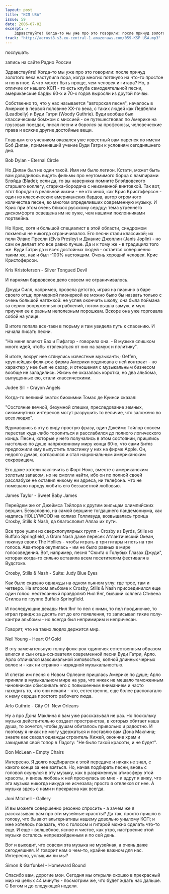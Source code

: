 ```yaml
---
layout: post
title: "КСП USA"
issue: 59
date: 2006-07-02
excerpt: >
    Здравствуйте! Когда-то мы уже про это говорили: после причуд золотого века наступила пора, когда многих потянуло на что-то простое и понятное. А что может быть проще, чем человек и гитара? Но, в отличие от нашего КСП - то есть клуба самодеятельной песни, американские барды 60-х и 70-х годов выросли из другой почвы.
track: "http://aerost8.s3.eu-central-1.amazonaws.com/059-KSP USA.mp3"
---
```


послушать

запись на сайте Радио России

Здравствуйте! Когда-то мы уже про это говорили: после причуд золотого века наступила пора, когда многих потянуло на что-то простое и понятное. А что может быть проще, чем человек и гитара? Но, в отличие от нашего КСП - то есть клуба самодеятельной песни, американские барды 60-х и 70-х годов выросли из другой почвы.

Собственно то, что у нас называется "авторская песня", началось в Америке в первой половине XX-го века, с таких людей как Ледбелли (Leadbelly) и Вуди Гатри (Woody Guthrie). Вуди вообще был классическим бомжом с миссией - он путешествовал по Америке на грузовых поездах, писал песни и боролся за профсоюзы, человеческие права и всякие другие достойные вещи.

Главным его учеником оказался уже известный вам паренек по имени Боб Дилан, применивший учение Вуди Гатри к условиям сегодняшнего дня.

Bob Dylan - Eternal Circle

Но Дилан был не один такой. Имя им было легион. Кстати, может быть вам доводилось видеть фильмы про неутомимого борца с вампирами Блэйда (Blade); если да, то вы наверняка помните Блэйдовского старшего коллегу, старика-бородача с неизменной винтовкой. Так вот, этот бородач в реальной жизни - не кто иной, как Крис Кристоферсон - один из классических американских бардов, автор огромного количества песен, во многом определивших современную музыку. И Крис при этом очень близок русскому сердцу: тема утреннего дискомфорта освещена им не хуже, чем нашими поклонниками портвейна.

Но Крис, хотя и большой специалист в этой области, синдромом похмелья не никогда ограничивался. Его песни стали классикой; их пели Элвис Пресли (Elvis Presley) и Джанис Джоплин (Janis Joplin) - но сам он делает это все равно лучше. Да и к тому же - в традициях того же  Вуди Гатри да и всех достойных людей - остается совершенно таким же, как и был -100% настоящим. Очень хороший человек. Крис Кристоферсон.

Kris Kristoferson - Silver Tongued Devil

И парнями бардовское дело совсем не ограничивалось.

Джуди Силл, например, провела детство, играя на пианино в баре своего отца; примерной пионеркой ее можно было бы назвать только с очень большой натяжкой: не успев окончить школу, она была поймана за серию вооруженных ограблений, потом вышла замуж, и муж приучил ее к разным неполезным порошкам. Вскоре она уже торговала собой на улице.

В итоге попала все-таки в тюрьму и там увидела путь к спасению. И начала писать песни.

"На меня влияют Бах и Пифагор - говорила она. - В музыке слишком много идей, чтобы отвлекаться от них на замуж и политику".

В итоге, вокруг нее стянулись известные музыканты; Geffen, крупнейшая фолк-рок-фирма Америки подписала с ней контракт - но характер у нее был не сахар, и отношения с музыкальным бизнесом вообще не заладились. Жизнь ее оказалась коротка, но два альбома, выпущенные ею, стали классическими.

Judee Sill - Crayon Angels

Когда-то великий знаток биохимии Томас де Куинси сказал:

"Состояние вечной, безумной спешки, преследование земных, сиюминутных интересов могут разрушить то величие, что заложено во всех людях".

Вдумавшись в эту в виду простую фразу, один Джеймс Тэйлор совсем перестал куда-либо торопиться и расслабился до полного логического конца. Песни, которые у него получались в этом состоянии, пришлись настолько по душе напряженному миру конца 60-х, что сами Битлз предложили ему выпустить пластинку у них на фирме Apple. Он, недолго думая, согласился и стал национальным американским сокровищем.

Его даже хотели заключить в Форт Нокс, вместе с американским золотым запасом, но не смогли найти, ибо он по полной своей расслабухе не оставил никому ни адреса, ни телефона. Что не помешало народу любить его беззаветной любовью.

James Taylor - Sweet Baby James

Перейдем же от Джеймса Тэйлора к другим жильцам олимпийских вершин. Безусловно, на самой вершине тогдашнего пандемониума, как надпись HOLLYWOOD на холмах Голливуда, возвышалась троица Crosby, Stills & Nash, да благословит Аллах их пути.

Все трое ушли из сверхпопулярных групп - Crosby из Byrds, Stills из Buffalo Springfield, а Gram Nash даже пересек Атлантический Океан, покинув своих The Hollies - чтобы играть в три гитары и петь на три голоса. Авантюра окупилась - им не было равных в мире голосоведения. Вот, например, песня "Сюита о Голубых Глазах Джуди", которая когда-то сильно вставила всем посетителям фестиваля в Вудстоке.

Crosby, Stills & Nash - Suite: Judy Blue Eyes

Как было сказано однажды на одном пьяном углу: где трое, там и четверо. На втором альбоме к Crosby, Stills & Nash присоединился еще один голос: неотесанный правдолюб Нил Янг, бывший коллега Стивена Стилса по группе Buffalo Springfield.

И последующие декады Нил Янг то пел с ними, то пел поодиночке, то играл грандж за десять лет до его появления, то записывал тихие полу-кантри альбомы - но всегда был непримирим и непричесан.

Говорят, что на таких людях держится мир.

Neil Young - Heart Of Gold

В эту замечательную толпу фолк-рок-одиночек естественным образом влился и сын отца-основателя современной песни Вуди Гатри, Арло. Арло отличался максимальной хиповостью, копной длинных черных волос и - как ни странно - изрядной музыкальностью.

И спетая им песня о Новом Орлеане пришлась Америке по душе; Арло приняли в музыкальном мире на ура, что никак не мешало таможенным чиновникам обыскивать его с повышенным вниманием и часто находить то, что они искали - что, естественно, еще более располагало к нему сердца простого рабочего люда.

Arlo Guthrie - City Of  New Orleans

Ну а про Дона Маклина я вам уже рассказывал не раз. Но поскольку музыка действительно создает пространства, в которых обитает наша душа, то хочется, чтобы душам обиталось привольно и радостно. И поэтому я никак не могу удержаться и поставлю вам Дона Маклина; знаете как сказал однажды строитель Кижей, окончив храм и закидывая свой топор в Ладогу: "Не было такой красоты, и не будет".

Don McLean - Empty Chairs

Интересно. Я долго подбирался к этой передаче и никак не знал, с какого конца за нее взяться. Но, начав подбирать песни, вновь с головой окунулся в эту музыку, как в разряженную атмосферу этой красоты, и вновь любовь к ней проснулась во мне - и вдруг я вижу, что эта музыка никогда никуда не исчезала; просто я отвлекся от нее. А музыка здесь с нами и прекрасна как всегда.

Joni Mitchell - Gallery

И вы можете совершенно резонно спросить - а зачем же я рассказываю вам про эти музейные красоты? Да так, просто пришло в голову, что бывают альтернативы нашему довольно унылому КСП; и мне хотелось показать, что с голосом и гитарой можно сделать что-то еще. И еще - волшебное, ясное и чистое, как утро, настроение этой музыки осталось непревзойденным и по сей день.

Вот и выходит, что совсем эта музыка не музейная, а очень даже сегодняшняя. И говорит нам о чем-то, крайне важном для нас. Интересно, услышим ли мы?

Simon & Garfunkel - Homeward Bound

Спасибо вам, дорогие мои. Сегодня мы открыли окошко в прекрасный мир на целых 44 минуты - посмотрим же, что будет ждать нас дальше. С Богом и до следующей недели.
